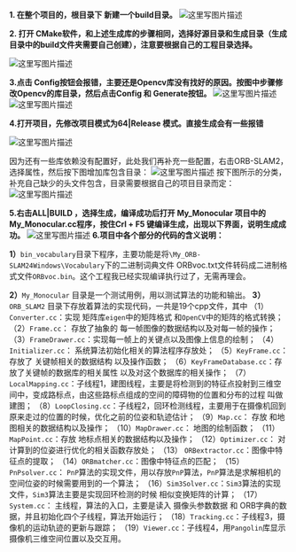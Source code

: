 **1. 在整个项目的，根目录下 新建一个build目录。**
![这里写图片描述](https://img-blog.csdn.net/20180424221251105?watermark/2/text/aHR0cHM6Ly9ibG9nLmNzZG4ubmV0L29faGFfeW9feWVwZW5n/font/5a6L5L2T/fontsize/400/fill/I0JBQkFCMA==/dissolve/70)

**2. 打开 CMake软件，和上述生成库的步骤相同，选择好源目录和生成目录（生成目录中的build文件夹需要自己创建），注意要根据自己的工程目录选择。**

![这里写图片描述](https://img-blog.csdn.net/20180424221411368?watermark/2/text/aHR0cHM6Ly9ibG9nLmNzZG4ubmV0L29faGFfeW9feWVwZW5n/font/5a6L5L2T/fontsize/400/fill/I0JBQkFCMA==/dissolve/70)

**3.点击 Config按钮会报错，主要还是Opencv库没有找好的原因。按图中步骤修改Opencv的库目录，然后点击Config 和 Generate按钮。**
![这里写图片描述](https://img-blog.csdn.net/20180424221550422?watermark/2/text/aHR0cHM6Ly9ibG9nLmNzZG4ubmV0L29faGFfeW9feWVwZW5n/font/5a6L5L2T/fontsize/400/fill/I0JBQkFCMA==/dissolve/70)
![这里写图片描述](https://img-blog.csdn.net/20180424221607778?watermark/2/text/aHR0cHM6Ly9ibG9nLmNzZG4ubmV0L29faGFfeW9feWVwZW5n/font/5a6L5L2T/fontsize/400/fill/I0JBQkFCMA==/dissolve/70)

**4.打开项目，先修改项目模式为64|Release 模式。直接生成会有一些报错**

![这里写图片描述](https://img-blog.csdn.net/20180424221637589?watermark/2/text/aHR0cHM6Ly9ibG9nLmNzZG4ubmV0L29faGFfeW9feWVwZW5n/font/5a6L5L2T/fontsize/400/fill/I0JBQkFCMA==/dissolve/70)

因为还有一些库依赖没有配置好，此处我们再补充一些配置，右击ORB-SLAM2，选择属性，然后按下图增加库包含目录：
![这里写图片描述](https://img-blog.csdn.net/20180424221712428?watermark/2/text/aHR0cHM6Ly9ibG9nLmNzZG4ubmV0L29faGFfeW9feWVwZW5n/font/5a6L5L2T/fontsize/400/fill/I0JBQkFCMA==/dissolve/70)
按下图所示的分类，补充自己缺少的头文件包含，目录需要根据自己的项目目录而定：
![这里写图片描述](https://img-blog.csdn.net/20180424221753595?watermark/2/text/aHR0cHM6Ly9ibG9nLmNzZG4ubmV0L29faGFfeW9feWVwZW5n/font/5a6L5L2T/fontsize/400/fill/I0JBQkFCMA==/dissolve/70)

**5.右击ALL|BUILD ，选择生成，编译成功后打开 My_Monocular 项目中的My_Monocular.cc程序，按住Crl + F5 键编译生成，出现以下界面，说明生成成功。**
![这里写图片描述](https://img-blog.csdn.net/2018042422183042?watermark/2/text/aHR0cHM6Ly9ibG9nLmNzZG4ubmV0L29faGFfeW9feWVwZW5n/font/5a6L5L2T/fontsize/400/fill/I0JBQkFCMA==/dissolve/70)
**6.项目中各个部分的代码的含义说明：**

**1）**`bin_vocabulary`目录下程序，主要功能是将`\My_ORB-SLAM24Windows\Vocabulary`下的二进制词典文件 ORBvoc.txt文件转码成二进制格式文件`ORBvoc.bin`。这个工程我已经实现编译执行过了，无需再理会。

**2）**`My_Monocular` 目录是一个测试用例，用以测试算法的功能和输出。
**3）**`ORB_SLAM2` 目录下存放着算法的实现代码，一共是19个cpp文件，其中
（1）`Converter.cc`：实现 矩阵库`eigen`中的矩阵格式 和`OpenCV`中的矩阵的格式转换；
（2）`Frame.cc`： 存放了抽象的 每一帧图像的数据结构以及对每一帧的操作；
（3）`FrameDrawer.cc`：实现每一帧上的关键点以及图像上信息的绘制；
（4）`Initializer.cc`： 系统算法初始化相关的算法程序存放处；
（5）`KeyFrame.cc`：存放了 关键帧相关的数据结构 以及操作函数；
（6）`KeyFrameDatabase.cc`：存放了关键帧的数据库的相关属性 以及对这个数据库的相关操作；
（7）`LocalMapping.cc`：子线程1，建图线程，主要是将检测到的特征点投射到三维空间中，变成路标点，由这些路标点组成的空间的障碍物的位置和分布的过程 叫做建图；
（8）`LoopClosing.cc`：子线程2，回环检测线程，主要用于在摄像机回到原来走过的位置的时候，优化之前的位姿和轨迹估计；
（9）`Map.cc`： 存放 和地图相关的数据结构以及操作；
（10）`MapDrawer.cc`： 地图的绘制函数；
（11）`MapPoint.cc`：存放 地标点相关的数据结构以及操作；
（12）`Optimizer.cc`： 对计算到的位姿进行优化的相关函数存放处；
（13） `ORBextractor.cc`：图像中特征点的提取；
（14）`ORBmatcher.cc`：图像中特征点的匹配；
（15）`PnPsolver.cc`： `PnP`算法的实现文件，用以存放`PnP`算法，`PnP`算法是求解相机的空间位姿的时候需要用到的一个算法；
（16）`Sim3Solver.cc`：`Sim3`算法的实现文件，`Sim3`算法主要是实现回环检测的时候 相似变换矩阵的计算；
（17）`System.cc`： 主线程，算法的入口，主要是读入 摄像头参数数据 和 ORB字典的数据，并且初始化四个子线程，算法开始运行；
（18）`Tracking.cc`：子线程3，摄像机的运动轨迹的更新与跟踪；
（19）`Viewer.cc`：子线程4，用`Pangolin`库显示摄像机三维空间位置以及交互用。